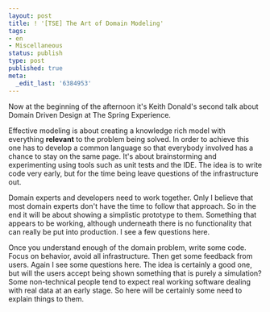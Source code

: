 ```yaml
---
layout: post
title: ! '[TSE] The Art of Domain Modeling'
tags:
- en
- Miscellaneous
status: publish
type: post
published: true
meta:
  _edit_last: '6384953'
---
```

<p>Now at the beginning of the afternoon it's Keith Donald's second talk about Domain Driven Design at The Spring Experience.</p>

<p>Effective modeling is about creating a knowledge rich model with everything <strong>relevant</strong> to the problem being solved. In order to achieve this one has to develop a common language so that everybody involved has a chance to stay on the same page. It's about brainstorming and experimenting using tools such as unit tests and the IDE. The idea is to write code very early, but for the time being leave questions of the infrastructure out.</p>

<p>Domain experts and developers need to work together. Only I believe that most domain experts don't have the time to follow that approach. So in the end it will be about showing a simplistic prototype to them. Something that appears to be working, although underneath there is no functionality that can really be put into production. I see a few questions here.</p>

<p>Once you understand enough of the domain problem, write some code. Focus on behavior, avoid all infrastructure. Then get some feedback from users. Again I see some questions here. The idea is certainly a good one, but will the users accept being shown something that is purely a simulation? Some non-technical people tend to expect real working software dealing with real data at an early stage. So here will be certainly some need to explain things to them.</p>


